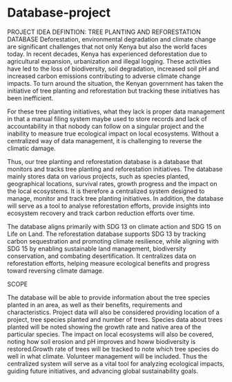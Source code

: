 # Database-project

PROJECT IDEA DEFINTION: TREE PLANTING AND REFORESTATION DATABASE
Deforestation, environmental degradation and climate change are significant challenges that not only Kenya but also the world faces today. In recent decades, Kenya has experienced deforestation due to agricultural expansion, urbanization and illegal logging. These activities have led to the loss of biodiversity, soil degradation, increased soil pH and increased carbon emissions contributing to adverse climate change impacts. To turn around the situation, the Kenyan government has taken the initiative of tree planting and reforestation but tracking these initiatives has been inefficient. 

For these tree planting initiatives, what they lack is proper data management in that a manual filing system maybe used to store records and lack of accountability in that nobody can follow on a singular project and the inability to measure true ecological impact on local ecosystems. Without a centralized way of data management, it is challenging to reverse the climatic damage. 

 Thus, our tree planting and reforestation database is a database that monitors and tracks tree planting and reforestation initiatives. The database mainly stores data on various projects, such as species planted, geographical locations, survival rates, growth progress and the impact on the local ecosystems. It is therefore a centralized system designed to manage, monitor and track tree planting initiatives. In addition, the database will serve as a tool to analyse reforestation efforts, provide insights into ecosystem recovery and track carbon reduction efforts over time.  

The database aligns primarily with SDG 13 on climate action and SDG 15 on Life on Land. The reforestation database supports SDG 13 by tracking carbon sequestration and promoting climate resilience, while aligning with SDG 15 by enabling sustainable land management, biodiversity conservation, and combating desertification. It centralizes data on reforestation efforts, helping measure ecological benefits and progress toward reversing climate damage. 

SCOPE 

The database will be able to provide information about the tree species planted in an area, as well as their benefits, requirements and characteristics. Project data will also be considered providing location of a project, tree species planted and number of trees. Species data about trees planted will be noted showing the growth rate and native area of the particular species. The impact on local ecosystems will also be covered, noting how soil erosion and pH improves and howw biodiversity is restored.Growth rate of trees will be tracked to note which tree species do well in what climate. Volunteer management will be included. Thus the centralized system will serve as a vital tool for analyzing ecological impacts, guiding future initiatives, and advancing global sustainability goals. 

 
 
